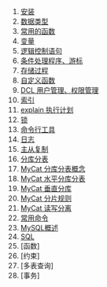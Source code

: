 1. [安装][install]
2. [数据类型][datatype]
3. [常用的函数][fun]
4. [变量][variable]
5. [逻辑控制语句][if_for]
6. [条件处理程序、游标][handler_cursor]
7. [存储过程][procedure]
8. [自定义函数][function]
9. [DCL 用户管理、权限管理][dcl]
10. [索引][index]
11. [explain 执行计划][explain]
12. [锁][lock]
13. [命令行工具][tools]
14. [日志][log]
15. [主从复制][masterslave]
16. [分库分表][fkfb]
17. [MyCat 分库分表概念][mycat1]
18. [MyCat 水平分库分表][mycat2]
19. [MyCat 垂直分库][mycat3]
20. [MyCat 分片规则][mycat4]
21. [MyCat 读写分离][mycat5]
22. [常用命令][common]
23. [MySQL概述][overview]
24. [SQL][sql]
25. [函数]
26. [约束]
27. [多表查询]
28. [事务]




[install]: https://fgq233.github.io/md/mysql/install
[diff]: https://fgq233.github.io/md/mysql/diff
[mycat5]: https://fgq233.github.io/md/mysql/mycat5
[mycat4]: https://fgq233.github.io/md/mysql/mycat4
[mycat3]: https://fgq233.github.io/md/mysql/mycat3
[mycat2]: https://fgq233.github.io/md/mysql/mycat2
[mycat1]: https://fgq233.github.io/md/mysql/mycat1
[fkfb]: https://fgq233.github.io/md/mysql/fkfb
[tools]: https://fgq233.github.io/md/mysql/tools
[masterslave]: https://fgq233.github.io/md/mysql/masterslave
[log]: https://fgq233.github.io/md/mysql/log
[common]: https://fgq233.github.io/md/mysql/common
[lock]: https://fgq233.github.io/md/mysql/lock
[dcl]: https://fgq233.github.io/md/mysql/dcl
[explain]: https://fgq233.github.io/md/mysql/explain
[index]: https://fgq233.github.io/md/mysql/index
[datatype]: https://fgq233.github.io/md/mysql/datatype
[fun]: https://fgq233.github.io/md/mysql/fun
[variable]: https://fgq233.github.io/md/mysql/variable
[if_for]: https://fgq233.github.io/md/mysql/if_for
[function]: https://fgq233.github.io/md/mysql/function
[procedure]: https://fgq233.github.io/md/mysql/procedure
[handler_cursor]: https://fgq233.github.io/md/mysql/handler_cursor
[overview]:https://chenglid.github.io/md/mysql/overview
[sql]:https://chenglid.github.io/md/mysql/sql